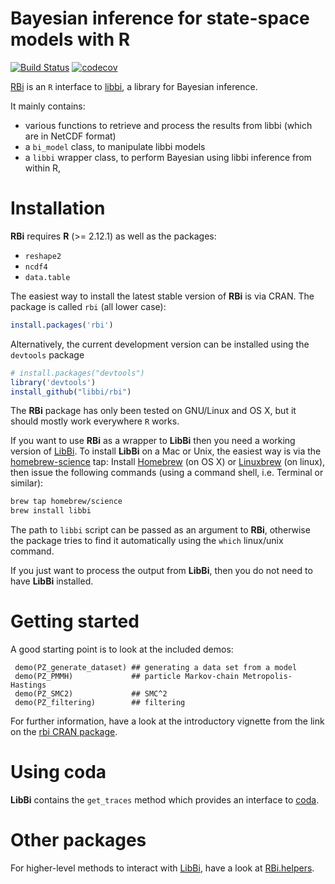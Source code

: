 Bayesian inference for state-space models with R
=============

[![Build Status](https://travis-ci.org/libbi/RBi.svg?branch=master)](https://travis-ci.org/libbi/RBi) [![codecov](https://codecov.io/github/libbi/RBi/branch/master/graphs/badge.svg)](https://codecov.io/github/libbi/RBi) 

[RBi](https://github.com/libbi/rbi) is an `R` interface to [libbi](http://libbi.org), a library for Bayesian inference.

It mainly contains:
- various functions to retrieve and process the results from libbi (which are in NetCDF format)
- a `bi_model` class, to manipulate libbi models
- a `libbi` wrapper class, to perform Bayesian using libbi inference from within R,

Installation
==============

**RBi** requires **R** (>= 2.12.1) as well as the packages:
- `reshape2`
- `ncdf4`
- `data.table`

The easiest way to install the latest stable version of **RBi** is via CRAN. The package is called `rbi` (all lower case):

```r
install.packages('rbi')
```

Alternatively, the current development version can be installed using the `devtools` package

```r
# install.packages("devtools")
library('devtools')
install_github("libbi/rbi")
```

The **RBi** package has only been tested on GNU/Linux and OS X, but it should mostly work everywhere `R` works.

If you want to use **RBi** as a wrapper to **LibBi** then you need a working version of [LibBi](https://github.com/libbi/LibBi). To install **LibBi** on a Mac or Unix, the easiest way is via the [homebrew-science](http://brew.sh/homebrew-science/) tap: Install [Homebrew](http://brew.sh) (on OS X) or [Linuxbrew](http://linuxbrew.sh) (on linux), then issue the following commands (using a command shell, i.e. Terminal or similar):

```sh
brew tap homebrew/science
brew install libbi
``` 

The path to `libbi` script can be passed as an argument to **RBi**, otherwise the package tries to find it automatically using the `which` linux/unix command.

If you just want to process the output from **LibBi**, then you do not need to have **LibBi** installed.

Getting started
==============

A good starting point is to look at the included demos:

```{r}
 demo(PZ_generate_dataset) ## generating a data set from a model
 demo(PZ_PMMH)             ## particle Markov-chain Metropolis-Hastings
 demo(PZ_SMC2)             ## SMC^2
 demo(PZ_filtering)        ## filtering
```

For further information, have a look at the introductory vignette from the link on the [rbi CRAN package](https://CRAN.R-project.org/package=rbi).

Using coda
==========

**LibBi** contains the `get_traces` method which provides an interface to [coda](https://cran.r-project.org/package=coda).

Other packages
==============

For higher-level methods to interact with [LibBi](https://github.com/libbi/LibBi), have a look at [RBi.helpers](https://github.com/sbfnk/rbi.helpers).
